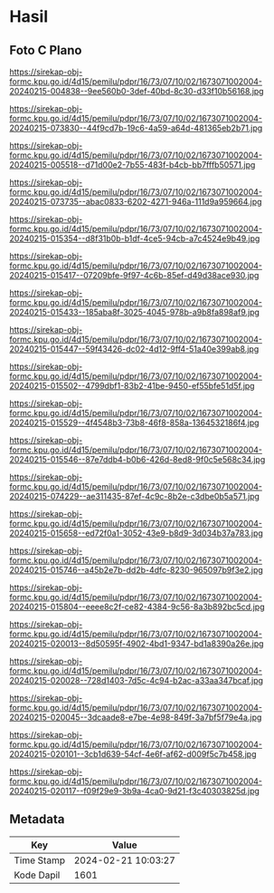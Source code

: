 # Hasil

## Foto C Plano

https://sirekap-obj-formc.kpu.go.id/4d15/pemilu/pdpr/16/73/07/10/02/1673071002004-20240215-004838--9ee560b0-3def-40bd-8c30-d33f10b56168.jpg

https://sirekap-obj-formc.kpu.go.id/4d15/pemilu/pdpr/16/73/07/10/02/1673071002004-20240215-073830--44f9cd7b-19c6-4a59-a64d-481365eb2b71.jpg

https://sirekap-obj-formc.kpu.go.id/4d15/pemilu/pdpr/16/73/07/10/02/1673071002004-20240215-005518--d71d00e2-7b55-483f-b4cb-bb7fffb50571.jpg

https://sirekap-obj-formc.kpu.go.id/4d15/pemilu/pdpr/16/73/07/10/02/1673071002004-20240215-073735--abac0833-6202-4271-946a-111d9a959664.jpg

https://sirekap-obj-formc.kpu.go.id/4d15/pemilu/pdpr/16/73/07/10/02/1673071002004-20240215-015354--d8f31b0b-b1df-4ce5-94cb-a7c4524e9b49.jpg

https://sirekap-obj-formc.kpu.go.id/4d15/pemilu/pdpr/16/73/07/10/02/1673071002004-20240215-015417--07209bfe-9f97-4c6b-85ef-d49d38ace930.jpg

https://sirekap-obj-formc.kpu.go.id/4d15/pemilu/pdpr/16/73/07/10/02/1673071002004-20240215-015433--185aba8f-3025-4045-978b-a9b8fa898af9.jpg

https://sirekap-obj-formc.kpu.go.id/4d15/pemilu/pdpr/16/73/07/10/02/1673071002004-20240215-015447--59f43426-dc02-4d12-9ff4-51a40e399ab8.jpg

https://sirekap-obj-formc.kpu.go.id/4d15/pemilu/pdpr/16/73/07/10/02/1673071002004-20240215-015502--4799dbf1-83b2-41be-9450-ef55bfe51d5f.jpg

https://sirekap-obj-formc.kpu.go.id/4d15/pemilu/pdpr/16/73/07/10/02/1673071002004-20240215-015529--4f4548b3-73b8-46f8-858a-1364532186f4.jpg

https://sirekap-obj-formc.kpu.go.id/4d15/pemilu/pdpr/16/73/07/10/02/1673071002004-20240215-015546--87e7ddb4-b0b6-426d-8ed8-9f0c5e568c34.jpg

https://sirekap-obj-formc.kpu.go.id/4d15/pemilu/pdpr/16/73/07/10/02/1673071002004-20240215-074229--ae311435-87ef-4c9c-8b2e-c3dbe0b5a571.jpg

https://sirekap-obj-formc.kpu.go.id/4d15/pemilu/pdpr/16/73/07/10/02/1673071002004-20240215-015658--ed72f0a1-3052-43e9-b8d9-3d034b37a783.jpg

https://sirekap-obj-formc.kpu.go.id/4d15/pemilu/pdpr/16/73/07/10/02/1673071002004-20240215-015746--a45b2e7b-dd2b-4dfc-8230-965097b9f3e2.jpg

https://sirekap-obj-formc.kpu.go.id/4d15/pemilu/pdpr/16/73/07/10/02/1673071002004-20240215-015804--eeee8c2f-ce82-4384-9c56-8a3b892bc5cd.jpg

https://sirekap-obj-formc.kpu.go.id/4d15/pemilu/pdpr/16/73/07/10/02/1673071002004-20240215-020013--8d50595f-4902-4bd1-9347-bd1a8390a26e.jpg

https://sirekap-obj-formc.kpu.go.id/4d15/pemilu/pdpr/16/73/07/10/02/1673071002004-20240215-020028--728d1403-7d5c-4c94-b2ac-a33aa347bcaf.jpg

https://sirekap-obj-formc.kpu.go.id/4d15/pemilu/pdpr/16/73/07/10/02/1673071002004-20240215-020045--3dcaade8-e7be-4e98-849f-3a7bf5f79e4a.jpg

https://sirekap-obj-formc.kpu.go.id/4d15/pemilu/pdpr/16/73/07/10/02/1673071002004-20240215-020101--3cb1d639-54cf-4e6f-af62-d009f5c7b458.jpg

https://sirekap-obj-formc.kpu.go.id/4d15/pemilu/pdpr/16/73/07/10/02/1673071002004-20240215-020117--f09f29e9-3b9a-4ca0-9d21-f3c40303825d.jpg


## Metadata

| Key        | Value               |
| ---------- | ------------------- |
| Time Stamp | 2024-02-21 10:03:27 |
| Kode Dapil | 1601                |



